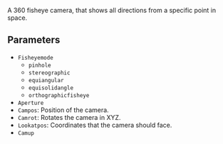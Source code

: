 A 360 fisheye camera, that shows all directions from a specific point in space.

## Parameters

* `Fisheyemode`
  * `pinhole`
  * `stereographic`
  * `equiangular`
  * `equisolidangle`
  * `orthographicfisheye`
* `Aperture`
* `Campos`: Position of the camera.
* `Camrot`: Rotates the camera in XYZ.
* `Lookatpos`: Coordinates that the camera should face.
* `Camup`